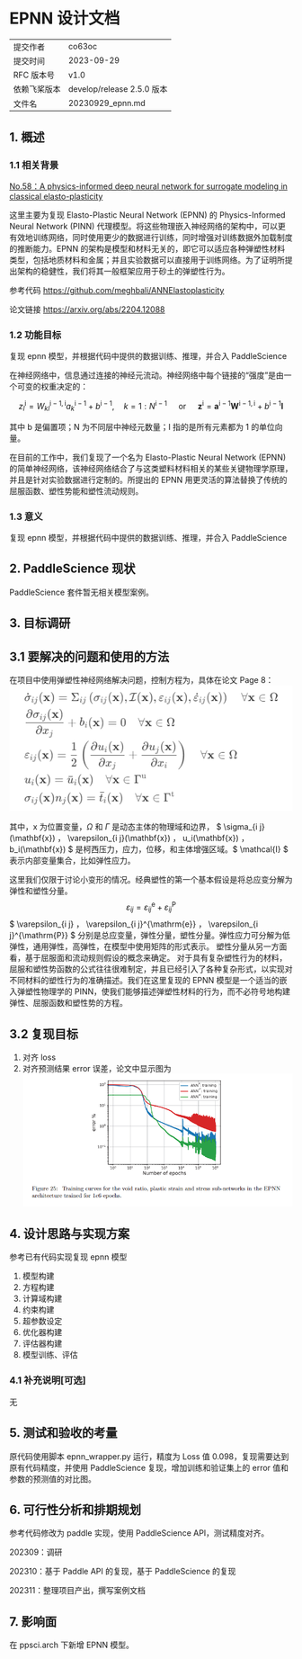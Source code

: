 # EPNN 设计文档

|              |                            |
| ------------ | -------------------------- |
| 提交作者     | co63oc                     |
| 提交时间     | 2023-09-29                 |
| RFC 版本号   | v1.0                       |
| 依赖飞桨版本 | develop/release 2.5.0 版本 |
| 文件名       | 20230929_epnn.md           |

## 1. 概述

### 1.1 相关背景

[No.58：A physics-informed deep neural network for surrogate modeling in classical elasto-plasticity](https://github.com/PaddlePaddle/community/blob/master/hackathon/hackathon_5th/%E3%80%90PaddlePaddle%20Hackathon%205th%E3%80%91%E5%BC%80%E6%BA%90%E8%B4%A1%E7%8C%AE%E4%B8%AA%E4%BA%BA%E6%8C%91%E6%88%98%E8%B5%9B%E7%A7%91%E5%AD%A6%E8%AE%A1%E7%AE%97%E4%BB%BB%E5%8A%A1%E5%90%88%E9%9B%86.md#no58a-physics-informed-deep-neural-network-for-surrogate-modeling-in-classical-elasto-plasticity)

这里主要为复现 Elasto-Plastic Neural Network (EPNN) 的 Physics-Informed Neural Network (PINN) 代理模型。将这些物理嵌入神经网络的架构中，可以更有效地训练网络，同时使用更少的数据进行训练，同时增强对训练数据外加载制度的推断能力。EPNN 的架构是模型和材料无关的，即它可以适应各种弹塑性材料类型，包括地质材料和金属；并且实验数据可以直接用于训练网络。为了证明所提出架构的稳健性，我们将其一般框架应用于砂土的弹塑性行为。

参考代码 <https://github.com/meghbali/ANNElastoplasticity>

论文链接 <https://arxiv.org/abs/2204.12088>

### 1.2 功能目标

复现 epnn 模型，并根据代码中提供的数据训练、推理，并合入 PaddleScience

在神经网络中，信息通过连接的神经元流动。神经网络中每个链接的“强度”是由一个可变的权重决定的：

$$
z_l^{\mathrm{i}}=W_{k l}^{\mathrm{i}-1, \mathrm{i}} a_k^{\mathrm{i}-1}+b^{\mathrm{i}-1}, \quad k=1: N^{\mathrm{i}-1} \quad \text { or } \quad \mathbf{z}^{\mathrm{i}}=\mathbf{a}^{\mathrm{i}-1} \mathbf{W}^{\mathrm{i}-1, \mathrm{i}}+b^{\mathrm{i}-1} \mathbf{I}
$$

其中 b 是偏置项；N 为不同层中神经元数量；I 指的是所有元素都为 1 的单位向量。

在目前的工作中，我们复现了一个名为 Elasto-Plastic Neural Network (EPNN) 的简单神经网络，该神经网络结合了与这类塑料材料相关的某些关键物理学原理，并且是针对实验数据进行定制的。所提出的 EPNN 用更灵活的算法替换了传统的屈服函数、塑性势能和塑性流动规则。

### 1.3 意义

复现 epnn 模型，并根据代码中提供的数据训练、推理，并合入 PaddleScience

## 2. PaddleScience 现状

PaddleScience 套件暂无相关模型案例。

## 3. 目标调研

## 3.1 要解决的问题和使用的方法

在项目中使用弹塑性神经网络解决问题，控制方程为，具体在论文 Page 8：
![Alt text](20230929_epnn_images/equation1.png)

其中，x 为位置变量，$\Omega$ 和 $\Gamma$ 是动态主体的物理域和边界，
$ \sigma_{i j}(\mathbf{x}) $，$ \varepsilon_{i j}(\mathbf{x}) $，$ u_i(\mathbf{x}) $，$ b_i(\mathbf{x}) $ 是柯西压力，应力，位移，和主体增强区域。$ \mathcal{I} $ 表示内部变量集合，比如弹性应力。

这里我们仅限于讨论小变形的情况。经典塑性的第一个基本假设是将总应变分解为弹性和塑性分量。
$$
\varepsilon_{i j}=\varepsilon_{i j}^{\mathrm{e}}+\varepsilon_{i j}^{\mathrm{P}}
$$
 $ \varepsilon_{i j} $，$ \varepsilon_{i j}^{\mathrm{e}} $，$ \varepsilon_{i j}^{\mathrm{P}} $ 分别是总应变量，弹性分量，塑性分量。弹性应力可分解为低弹性，通用弹性，高弹性，在模型中使用矩阵的形式表示。
 塑性分量从另一方面看，基于屈服面和流动规则假设的概念来确定。
 对于具有复杂塑性行为的材料，屈服和塑性势函数的公式往往很难制定，并且已经引入了各种复杂形式，以实现对不同材料的塑性行为的准确描述。我们在这里复现的 EPNN 模型是一个适当的嵌入弹塑性物理学的 PINN，使我们能够描述弹塑性材料的行为，而不必符号地构建弹性、屈服函数和塑性势的方程。

## 3.2 复现目标

1. 对齐 loss
2. 对齐预测结果 error 误差，论文中显示图为
![Alt text](20230929_epnn_images/training.png)

## 4. 设计思路与实现方案

参考已有代码实现复现 epnn 模型

1. 模型构建
2. 方程构建
3. 计算域构建
4. 约束构建
5. 超参数设定
6. 优化器构建
7. 评估器构建
8. 模型训练、评估

### 4.1 补充说明[可选]

无

## 5. 测试和验收的考量

原代码使用脚本 epnn_wrapper.py 运行，精度为 Loss 值 0.098，复现需要达到原有代码精度，并使用 PaddleScience 复现，增加训练和验证集上的 error 值和参数的预测值的对比图。

## 6. 可行性分析和排期规划

参考代码修改为 paddle 实现，使用 PaddleScience API，测试精度对齐。

202309：调研

202310：基于 Paddle API 的复现，基于 PaddleScience 的复现

202311：整理项目产出，撰写案例文档

## 7. 影响面

在 ppsci.arch 下新增 EPNN 模型。
